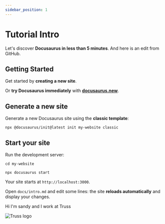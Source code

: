 ```yaml
---
sidebar_position: 1
---
```


# Tutorial Intro

Let's discover **Docusaurus in less than 5 minutes**. And here is an edit from GitHub.

## Getting Started

Get started by **creating a new site**.

Or **try Docusaurus immediately** with **[docusaurus.new](https://docusaurus.new)**.

## Generate a new site

Generate a new Docusaurus site using the **classic template**:

```shell
npx @docusaurus/init@latest init my-website classic
```

## Start your site

Run the development server:

```shell
cd my-website

npx docusaurus start
```

Your site starts at `http://localhost:3000`.

Open `docs/intro.md` and edit some lines: the site **reloads automatically** and display your changes.

Hi I'm sandy and I work at Truss

![Truss logo](/img/truss-icon-light.png)
